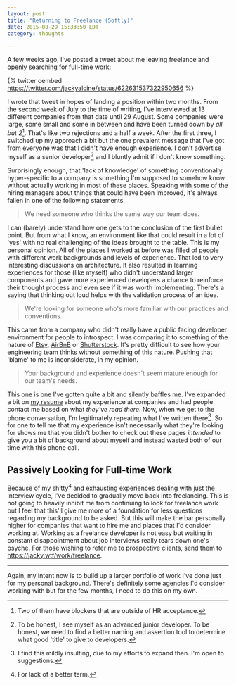 ```yaml
---
layout: post
title: "Returning to Freelance (Softly)"
date: 2015-08-29 15:33:50 EDT
category: thoughts

---
```


A few weeks ago, I've posted a tweet about me leaving freelance and openly
searching for full-time work:

{% twitter oembed https://twitter.com/jackyalcine/status/622631537322950656 %}

I wrote that tweet in hopes of landing a position within two months. From the
second week of July to the time of writing, I've interviewed at 13 different
companies from that date until 29 August. Some companies were large, some
small and some in between and have been turned down by _all but 2_[^1]. That's
like two rejections and a half a week. After the first three, I switched up
my approach a bit but the one prevalent message that I've got from everyone
was that I didn't have enough experience. I don't advertise myself as a
senior developer[^2] and I bluntly admit if I don't know something.

Surprisingly enough, that 'lack of knowledge' of something conventionally
hyper-specific to a company is something I'm supposed to somehow know without
actually working in most of these places. Speaking with some of the hiring
managers about things that could have been improved, it's always fallen in one
of the following statements.

> We need someone who thinks the same way our team does.

I can (barely) understand how one gets to the conclusion of the first bullet
point. But from what I know, an environment like that could result in a lot of
'yes' with no real challenging of the ideas brought to the table. This is my
personal opinion. All of the places I worked at before was filled of people with
different work backgrounds and levels of experience. That led to very
interesting discussions on architecture. It also resulted in learning
experiences for those (like myself) who didn't understand larger components and
gave more experienced developers a chance to reinforce their thought process and
even see if it was worth implementing. There's a saying that thinking out loud
helps with the validation process of an idea.

> We're looking for someone who's more familiar with our practices and conventions.

This came from a company who didn't really have a public facing developer
environment for people to introspect. I was comparing it to something of the
nature of [Etsy][1], [AirBnB][2] or [Shutterstock][3]. It's pretty difficult to
see how your engineering team thinks without something of this nature. Pushing
that 'blame' to me is inconsiderate, in my opinion.

> Your background and experience doesn't seem mature enough for our team's needs.

This one is one I've gotten quite a bit and silently baffles me. I've expanded a
bit on [my resume][4] about my experience at companies and had people contact me
based on what _they've read there_. Now, when we get to the phone conversation,
I'm legitimately repeating what I've written there[^3]. So for one to tell me
that my experience isn't necessarily what they're looking for shows me that you
didn't bother to check out these pages _intended_ to give you a bit of
background about myself and instead wasted both of our time with this phone
call.

## Passively Looking for Full-time Work

Because of my shitty[^4] and exhausting experiences dealing with just the
interview cycle, I've decided to gradually move back into freelancing. This is
not going to heavily inhibit me from continuing to look for freelance work but I
feel that this'll give me more of a foundation for less questions regarding my
background to be asked. But this will make the bar personally higher for
companies that want to hire me and places that I'd consider working at. Working
as a freelance developer is not easy but waiting in constant disappointment
about job interviews really tears down one's psyche. For those wishing to refer
me to prospective clients, send them to <https://jacky.wtf/work/freelance>.

---

Again, my intent now is to build up a larger portfolio of work I've done just
for my personal background. There's definitely some agencies I'd consider
working with but for the few months, I need to do this on my own.

[1]: https://codeascraft.com/
[2]: http://nerds.airbnb.com/
[3]: http://bits.shutterstock.com/
[4]: http://jacky.wtf/work/resume/
[^1]: Two of them have blockers that are outside of HR acceptance.
[^2]: To be honest, I see myself as an advanced junior developer. To be honest, we need to find a better naming and assertion tool to determine what good 'title' to give to developers.
[^3]: I find this mildly insulting, due to my efforts to expand then. I'm open to suggestions.
[^4]: For lack of a better term.
